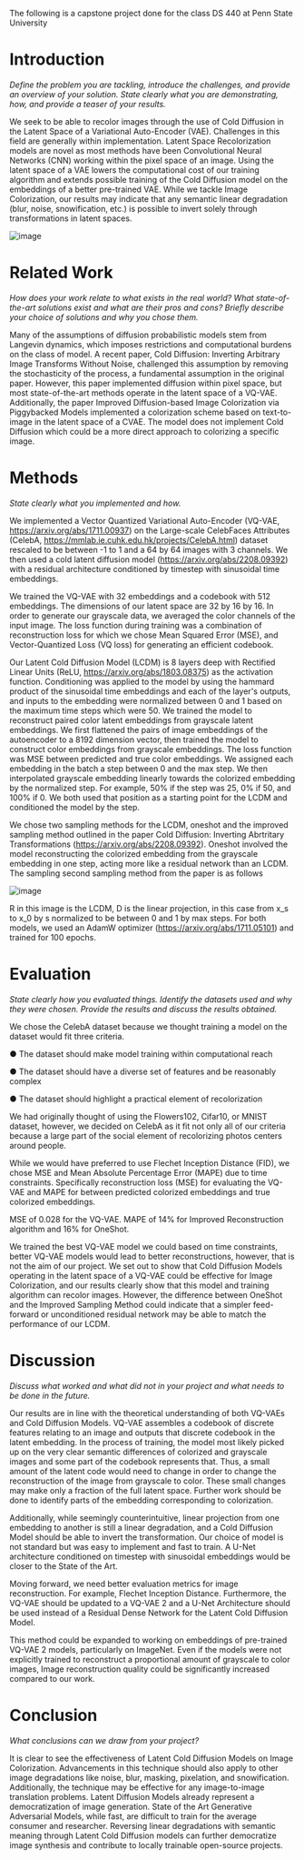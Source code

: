 The following is a capstone project done for the class DS 440 at Penn State University

# Introduction

*Define the problem you are tackling, introduce the challenges, and provide an overview of your solution. State clearly what you are demonstrating, how, and provide a teaser of your results.*


We seek to be able to recolor images through the use of Cold Diffusion in the Latent Space of a Variational Auto-Encoder (VAE). Challenges in this field are generally within implementation. Latent Space Recolorization models are novel as most methods have been Convolutional Neural Networks (CNN) working within the pixel space of an image. Using the latent space of a VAE lowers the computational cost of our training algorithm and extends possible training of the Cold Diffusion model on the embeddings of a better pre-trained VAE. While we tackle Image Colorization, our results may indicate that any semantic linear degradation (blur, noise, snowification, etc.) is possible to invert solely through transformations in latent spaces.

![image](https://github.com/vbprojects/Colorization-Through-Latent-Cold-Diffusion/assets/66980754/edaf9c9f-93bb-4f72-8bf7-b7479d74bff6)

# Related Work

*How does your work relate to what exists in the real world? What state-of-the-art solutions exist and what are their pros and cons? Briefly describe your choice of solutions and why you chose them.*

Many of the assumptions of diffusion probabilistic models stem from Langevin dynamics, which imposes restrictions and computational burdens on the class of model. A recent paper, Cold Diffusion: Inverting Arbitrary Image Transforms Without Noise, challenged this assumption by removing the stochasticity of the process, a fundamental assumption in the original paper. However, this paper implemented diffusion within pixel space, but most state-of-the-art methods operate in the latent space of a VQ-VAE. Additionally, the paper Improved Diffusion-based Image Colorization via Piggybacked Models implemented a colorization scheme based on text-to-image in the latent space of a CVAE. The model does not implement Cold Diffusion which could be a more direct approach to colorizing a specific image. 

# Methods

*State clearly what you implemented and how.*

We implemented a Vector Quantized Variational Auto-Encoder (VQ-VAE, https://arxiv.org/abs/1711.00937) on the Large-scale CelebFaces Attributes (CelebA, https://mmlab.ie.cuhk.edu.hk/projects/CelebA.html) dataset rescaled to be between -1 to 1 and a 64 by 64 images with 3 channels. We then used a cold latent diffusion model (https://arxiv.org/abs/2208.09392) with a residual architecture conditioned by timestep with sinusoidal time embeddings. 

We trained the VQ-VAE with 32 embeddings and a codebook with 512 embeddings. The dimensions of our latent space are 32 by 16 by 16. In order to generate our grayscale data, we averaged the color channels of the input image. The loss function during training was a combination of reconstruction loss for which we chose Mean Squared Error (MSE), and Vector-Quantized Loss (VQ loss) for generating an efficient codebook.

Our Latent Cold Diffusion Model (LCDM) is 8 layers deep with Rectified Linear Units (ReLU, https://arxiv.org/abs/1803.08375) as the activation function. Conditioning was applied to the model by using the hammard product of the sinusoidal time embeddings and each of the layer's outputs, and inputs to the embedding were normalized between 0 and 1 based on the maximum time steps which were 50. We trained the model to reconstruct paired color latent embeddings from grayscale latent embeddings. We first flattened the pairs of image embeddings of the autoencoder to a 8192 dimension vector, then trained the model to construct color embeddings from grayscale embeddings. The loss function was MSE between predicted and true color embeddings. We assigned each embedding in the batch a step between 0 and the max step. We then interpolated grayscale embedding linearly towards the colorized embedding by the normalized step. For example, 50% if the step was 25, 0% if 50, and 100% if 0. We both used that position as a starting point for the LCDM and conditioned the model by the step. 

We chose two sampling methods for the LCDM, oneshot and the improved sampling method outlined in the paper Cold Diffusion: Inverting Abrtritary Transformations (https://arxiv.org/abs/2208.09392). Oneshot involved the model reconstructing the colorized embedding from the grayscale embedding in one step, acting more like a residual network than an LCDM. The sampling second sampling method from the paper is as follows

![image](https://github.com/vbprojects/Colorization-Through-Latent-Cold-Diffusion/assets/66980754/ba9c2e91-0b59-46ee-87d2-0cacd7daec45)

R in this image is the LCDM, D is the linear projection, in this case from x_s to x_0 by s normalized to be between 0 and 1 by max steps. For both models, we used an AdamW optimizer (https://arxiv.org/abs/1711.05101) and trained for 100 epochs.

# Evaluation

*State clearly how you evaluated things. Identify the datasets used and why they were chosen. Provide the results and discuss the results obtained.*

We chose the CelebA dataset because we thought training a model on the dataset would fit three criteria. 

●	The dataset should make model training within computational reach

●	The dataset should have a diverse set of features and be reasonably complex

●	The dataset should highlight a practical element of recolorization

We had originally thought of using the Flowers102, Cifar10, or MNIST dataset, however, we decided on CelebA as it fit not only all of our criteria because a large part of the social element of recolorizing photos centers around people.

While we would have preferred to use Flechet Inception Distance (FID), we chose MSE and Mean Absolute Percentage Error (MAPE) due to time constraints. Specifically reconstruction loss (MSE) for evaluating the VQ-VAE and MAPE for between predicted colorized embeddings and true colorized embeddings. 

MSE of 0.028 for the VQ-VAE. MAPE of 14% for Improved Reconstruction algorithm and 16% for OneShot.

We trained the best VQ-VAE model we could based on time constraints, better VQ-VAE models would lead to better reconstructions, however, that is not the aim of our project. We set out to show that Cold Diffusion Models operating in the latent space of a VQ-VAE could be effective for Image Colorization, and our results clearly show that this model and training algorithm can recolor images. However, the difference between OneShot and the Improved Sampling Method could indicate that a simpler feed-forward or unconditioned residual network may be able to match the performance of our LCDM. 

# Discussion

*Discuss what worked and what did not in your project and what needs to be done in the future.*

Our results are in line with the theoretical understanding of both VQ-VAEs and Cold Diffusion Models. VQ-VAE assembles a codebook of discrete features relating to an image and outputs that discrete codebook in the latent embedding. In the process of training, the model most likely picked up on the very clear semantic differences of colorized and grayscale images and some part of the codebook represents that. Thus, a small amount of the latent code would need to change in order to change the reconstruction of the image from grayscale to color. These small changes may make only a fraction of the full latent space. Further work should be done to identify parts of the embedding corresponding to colorization.

Additionally, while seemingly counterintuitive, linear projection from one embedding to another is still a linear degradation, and a Cold Diffusion Model should be able to invert the transformation. Our choice of model is not standard but was easy to implement and fast to train. A U-Net architecture conditioned on timestep with sinusoidal embeddings would be closer to the State of the Art.

Moving forward, we need better evaluation metrics for image reconstruction. For example, Flechet Inception Distance. Furthermore, the VQ-VAE should be updated to a VQ-VAE 2 and a U-Net Architecture should be used instead of a Residual Dense Network for the Latent Cold Diffusion Model.

This method could be expanded to working on embeddings of pre-trained VQ-VAE 2 models, particularly on ImageNet. Even if the models were not explicitly trained to reconstruct a proportional amount of grayscale to color images, Image reconstruction quality could be significantly increased compared to our work.

# Conclusion

*What conclusions can we draw from your project?*

It is clear to see the effectiveness of Latent Cold Diffusion Models on Image Colorization. Advancements in this technique should also apply to other image degradations like noise, blur, masking, pixelation, and snowification. Additionally, the technique may be effective for any image-to-image translation problems. Latent Diffusion Models already represent a democratization of image generation. State of the Art Generative Adversarial Models, while fast, are difficult to train for the average consumer and researcher. Reversing linear degradations with semantic meaning through Latent Cold Diffusion models can further democratize image synthesis and contribute to locally trainable open-source projects.


